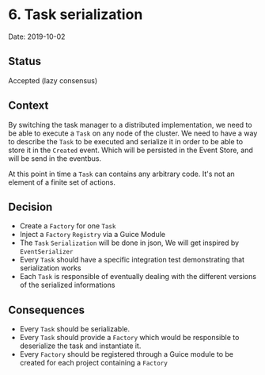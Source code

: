 # 6. Task serialization

Date: 2019-10-02

## Status

Accepted (lazy consensus)

## Context

By switching the task manager to a distributed implementation, we need to be able to execute a `Task` on any node of the cluster.
We need to have a way to describe the `Task` to be executed and serialize it in order to be able to store it in the `Created` event. Which will be persisted in the Event Store, and will be send in the eventbus.

At this point in time a `Task` can contains any arbitrary code. It's not an element of a finite set of actions.

## Decision

 * Create a `Factory` for one `Task`
 * Inject a `Factory` `Registry` via a Guice Module
 * The `Task` `Serialization` will be done in json, We will get inspired by `EventSerializer`
 * Every `Task` should have a specific integration test demonstrating that serialization works
 * Each `Task` is responsible of eventually dealing with the different versions of the serialized informations


## Consequences

 * Every `Task` should be serializable.
 * Every `Task` should provide a `Factory` which would be responsible to deserialize the task and instantiate it.
 * Every `Factory` should be registered through a Guice module to be created for each project containing a `Factory`
